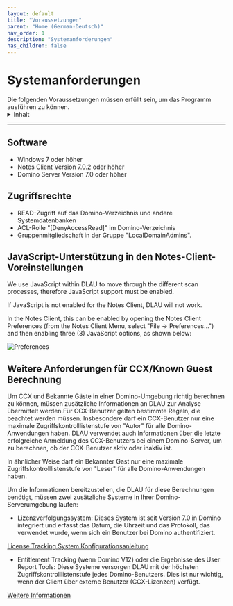 ```yaml
---
layout: default
title: "Voraussetzungen"
parent: "Home (German-Deutsch)"
nav_order: 1
description: "Systemanforderungen"
has_children: false
---
```


<h1>Systemanforderungen</h1>
Die folgenden Voraussetzungen müssen erfüllt sein, um das Programm ausführen zu können.

<details close markdown="block">
  <summary>
    Inhalt
  </summary>
  {: .text-delta }
1. TOC
{:toc}
</details>

---

## Software

- Windows 7 oder höher
- Notes Client Version 7.0.2 oder höher
- Domino Server Version 7.0 oder höher

## Zugriffsrechte

- READ-Zugriff auf das Domino-Verzeichnis und andere Systemdatenbanken
- ACL-Rolle "[DenyAccessRead]" im Domino-Verzeichnis
- Gruppenmitgliedschaft in der Gruppe "LocalDomainAdmins".

## JavaScript-Unterstützung in den Notes-Client-Voreinstellungen

We use JavaScript within DLAU to move through the different scan processes, therefore JavaScript support must be enabled.

If JavaScript is not enabled for the Notes Client, DLAU will not work.

In the Notes Client, this can be enabled by opening the Notes Client Preferences (from the Notes Client Menu, select "File -> Preferences...") and then enabling three (3) JavaScript options, as shown below:

![Preferences](assets/images/png/notes-preferences.png)


## Weitere Anforderungen für CCX/Known Guest Berechnung

Um CCX und Bekannte Gäste in einer Domino-Umgebung richtig berechnen zu können, müssen zusätzliche Informationen an DLAU zur Analyse übermittelt werden.Für CCX-Benutzer gelten bestimmte Regeln, die beachtet werden müssen. Insbesondere darf ein CCX-Benutzer nur eine maximale Zugriffskontrolllistenstufe von "Autor" für alle Domino-Anwendungen haben. DLAU verwendet auch Informationen über die letzte erfolgreiche Anmeldung des CCX-Benutzers bei einem Domino-Server, um zu berechnen, ob der CCX-Benutzer aktiv oder inaktiv ist.

In ähnlicher Weise darf ein Bekannter Gast nur eine maximale Zugriffskontrolllistenstufe von "Leser" für alle Domino-Anwendungen haben.

Um die Informationen bereitzustellen, die DLAU für diese Berechnungen benötigt, müssen zwei zusätzliche Systeme in Ihrer Domino-Serverumgebung laufen:

* Lizenzverfolgungssystem: Dieses System ist seit Version 7.0 in Domino integriert und erfasst das Datum, die Uhrzeit und das Protokoll, das verwendet wurde, wenn sich ein Benutzer bei Domino authentifiziert.
 
[License Tracking System Konfigurationsanleitung](https://help.hcltechsw.com/domino/9.0.1/admin/admin/conf_licensetracking_t.html)

* Entitlement Tracking (wenn Domino V12) oder die Ergebnisse des User Report Tools: Diese Systeme versorgen DLAU mit der höchsten Zugriffskontrolllistenstufe jedes Domino-Benutzers. Dies ist nur wichtig, wenn der Client über externe Benutzer (CCX-Lizenzen) verfügt.

[Weitere Informationen](https://opensource.hcltechsw.com/domino-license-analysis-utility-DLAU/instructions/#schritt-6---entitlement-tracking--user-report-tool-scan)
